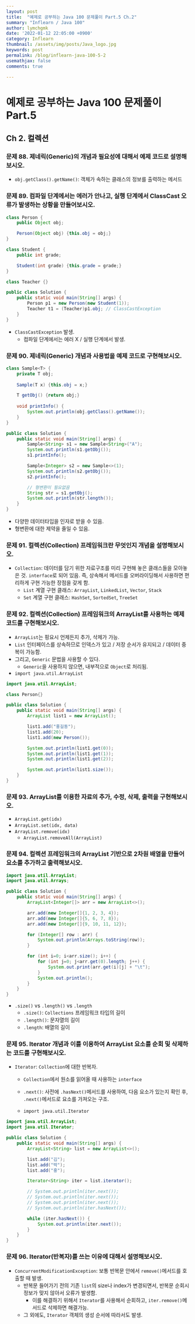```yaml
---
layout: post
title:  "예제로 공부하는 Java 100 문제풀이 Part.5 Ch.2"
summary: "Inflearn / Java 100"
author: lymchgmk
date: '2022-01-12 22:05:00 +0900'
category: Inflearn
thumbnail: /assets/img/posts/Java_logo.jpg
keywords: post
permalink: /blog/inflearn-java-100-5-2
usemathjax: false
comments: true

---
```


# 예제로 공부하는 Java 100 문제풀이 Part.5

## Ch 2. 컬렉션

### 문제 88. 제네릭(Generic)의 개념과 필요성에 대해서 예제 코드로 설명해보시오.

- `obj.getClass().getName()`: 객체가 속하는 클래스의 정보를 출력하는 메서드



### 문제 89. 컴파일 단계에서는 에러가 안나고, 실행 단계에서 ClassCast 오류가 발생하는 상황을 만들어보시오.

```Java
class Person {
    public Object obj;

    Person(Object obj) {this.obj = obj;}
}

class Student {
    public int grade;

    Student(int grade) {this.grade = grade;}
}

class Teacher {}

public class Solution {
    public static void main(String[] args) {
        Person p1 = new Person(new Student(1));
        Teacher t1 = (Teacher)p1.obj; // ClassCastException
    }
}
```

- `ClassCastException` 발생.
  - 컴파일 단계에서는 에러 X / 실행 단계에서 발생.



### 문제 90. 제네릭(Generic) 개념과 사용법을 예제 코드로 구현해보시오.

``` Java
class Sample<T> {
    private T obj;
    
    Sample(T x) {this.obj = x;}

    T getObj() {return obj;}
    
    void printInfo() {
        System.out.println(obj.getClass().getName());
    }
}

public class Solution {
    public static void main(String[] args) {
        Sample<String> s1 = new Sample<String>("A");
        System.out.println(s1.getObj());
        s1.printInfo();

        Sample<Integer> s2 = new Sample<>(1);
        System.out.println(s2.getObj());
        s2.printInfo();

        // 형변환이 필요없음
        String str = s1.getObj();
        System.out.println(str.length());
    }
}
```

- 다양한 데이터타입을 인자로 받을 수 있음.
- 형변환에 대한 제약을 줄일 수 있음.



### 문제 91. 컬렉션(Collection) 프레임워크란 무엇인지 개념을 설명해보시오.

- `Collection`: 데이터를 담기 위한 자료구조를 미리 구현해 놓은 클래스들을 모아놓은 것. `interface`로 되어 있음. 즉, 상속해서 메서드를 오버라이딩해서 사용하면 편리하게 구현 가능한 장점을 갖게 함.
  - `List` 계열 구현 클래스: `ArrayList`, `LinkedList`, `Vector`, `Stack`
  - `Set` 계열 구현 클래스: `HashSet`, `SortedSet`, `TreeSet`



### 문제 92. 컬렉션(Collection) 프레임워크의 ArrayList를 사용하는 예제 코드를 구현해보시오.

- `ArrayList`는 핑요시 언제든지 추가, 삭제가 가능.
- `List` 인터페이스를 상속하므로 인덱스가 있고 / 저장 순서가 유지되고 / 데이터 중복이 가능함.
- 그리고, `Generic` 문법을 사용할 수 있다.
  - `Generic`을 사용하지 않으면, 내부적으로 `Object`로 처리됨.
- `import java.util.ArrayList`

```Java
import java.util.ArrayList;

class Person{}

public class Solution {
    public static void main(String[] args) {
        ArrayList list1 = new ArrayList();

        list1.add("홍길동");
        list1.add(20);
        list1.add(new Person());

        System.out.println(list1.get(0));
        System.out.println(list1.get(1));
        System.out.println(list1.get(2));

        System.out.println(list1.size());
    }
}
```



### 문제 93. ArrayList를 이용한 자료의 추가, 수정, 삭제, 출력을 구현해보시오.

- `ArrayList.get(idx)`
- `ArrayList.set(idx, data)`
- `ArrayList.remove(idx)`
  - `ArrayList.removeAll(ArrayList)`



### 문제 94. 컬렉션 프레임워크의 ArrayList 기반으로 2차원 배열을 만들어 요소를 추가하고 출력해보시오.

```Java
import java.util.ArrayList;
import java.util.Arrays;

public class Solution {
    public static void main(String[] args) {
        ArrayList<Integer[]> arr = new ArrayList<>();

        arr.add(new Integer[]{1, 2, 3, 4});
        arr.add(new Integer[]{5, 6, 7, 8});
        arr.add(new Integer[]{9, 10, 11, 12});

        for (Integer[] row : arr) {
            System.out.println(Arrays.toString(row));
        }

        for (int i=0; i<arr.size(); i++) {
            for (int j=0; j<arr.get(0).length; j++) {
                System.out.print(arr.get(i)[j] + "\t");
            }
            System.out.println();
        }
    }
}
```

- `.size()` vs `.length()` vs `.length`
  - `.size()`: `Collections` 프레임워크 타입의 길이
  - `.length()`: 문자열의 길이
  - `.length`: 배열의 길이



### 문제 95. Iterator 개념과 이를 이용하여 ArrayList 요소를 순회 및 삭제하는 코드를 구현해보시오.

- `Iterator`: `Collection`에 대한 반복자.

  - `Collection`에서 원소를 읽어올 때 사용하는 `interface`
  - `.next()`: 사전에 `.hasNext()`메서드를 사용하여, 다음 요소가 있는지 확인 후, `.next()`메서드로 요소를 가져오는 구조.

  - `import java.util.Iterator`

```Java
import java.util.ArrayList;
import java.util.Iterator;

public class Solution {
    public static void main(String[] args) {
        ArrayList<String> list = new ArrayList<>();

        list.add("김");
        list.add("박");
        list.add("홍");

        Iterator<String> iter = list.iterator();

        // System.out.println(iter.next());
        // System.out.println(iter.next());
        // System.out.println(iter.next());
        // System.out.println(iter.hasNext());

        while (iter.hasNext()) {
            System.out.println(iter.next());
        }
    }
}
```



### 문제 96. Iterator(반복자)를 쓰는 이유에 대해서 설명해보시오.

- `ConcurrentModificationException`: 보통 반복문 안에서 `remove()`메서드를 호출할 때 발생.
  - 반복문 들어가기 전의 기존 `list`의 size나 index가 변경되면서, 반복문 순회시 정보가 맞지 않아서 오류가 발생함.
    - 이를 해결하기 위해서 `Iterator`를 사용해서 순회하고, `iter.remove()`메서드로 삭제하면 해결가능.
  - 그 외에도, `Iterator` 객체의 생성 순서에 따라서도 발생.

